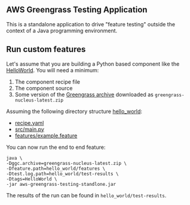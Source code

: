 ## AWS Greengrass Testing Application

This is a standalone application to drive "feature testing" outside the
context of a Java programming environment.

## Run custom features

Let's assume that you are building a Python based component like the
[HelloWorld][1]. You will need a minimum:

1. The component recipe file
2. The component source
3. Some version of the [Greengrass archive][2] downloaded as `greengrass-nucleus-latest.zip`

Assuming the following directory structure [hello_world](hello_world):

- [recipe.yaml](hello_world/recipe.yaml)
- [src/main.py](hello_world/src/main.py)
- [features/example.feature](hello_world/features/example.feature)

You can now run the end to end feature:

```
java \
-Dggc.archive=greengrass-nucleus-latest.zip \
-Dfeature.path=hello_world/features \
-Dtest.log.path=hello_world/test-results \
-Dtags=HelloWorld \
-jar aws-greengrass-testing-standlone.jar
```

The results of the run can be found in `hello_world/test-results`.

[1]: https://docs.aws.amazon.com/greengrass/v2/developerguide/create-components.html#develop-component
[2]: https://d2s8p88vqu9w66.cloudfront.net/releases/greengrass-nucleus-latest.zip
